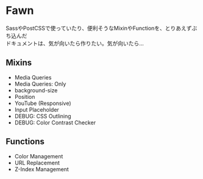# Fawn

SassやPostCSSで使っていたり、便利そうなMixinやFunctionを、とりあえずぶち込んだ  
ドキュメントは、気が向いたら作りたい。気が向いたら...

## Mixins

- Media Queries
- Media Queries: Only
- background-size
- Position
- YouTube (Responsive)
- Input Placeholder
- DEBUG: CSS Outlining
- DEBUG: Color Contrast Checker

## Functions

- Color Management
- URL Replacement
- Z-Index Management